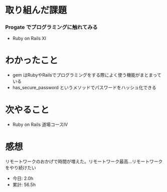 # 取り組んだ課題
### Progate でプログラミングに触れてみる
* Ruby on Rails Ⅺ
# わかったこと
* gem はRubyやRailsでプログラミングをする際によく使う機能がまとまっている
* has_secure_password というメソッドでパスワードをハッシュ化できる
# 次やること
* Ruby on Rails 道場コースⅣ
# 感想
リモートワークのおかげで時間が増えた。リモートワーク最高...リモートワークをやり続けたい
* 今日: 2.0h
* 累計: 56.5h
